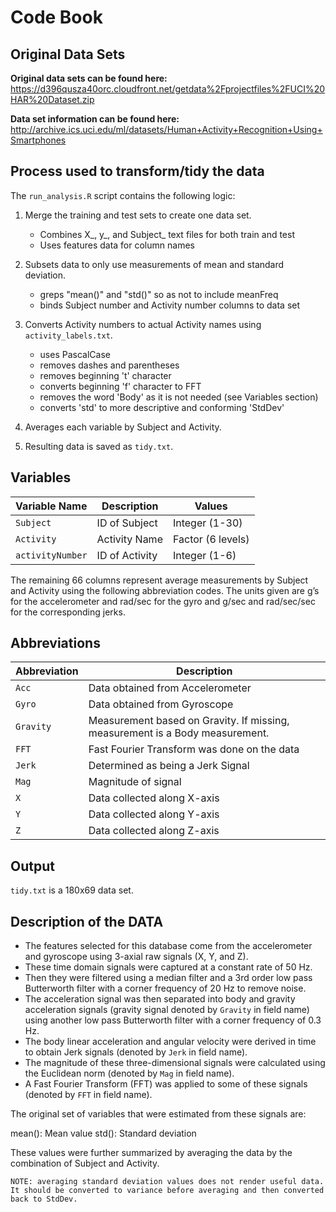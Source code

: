 # Code Book


## Original Data Sets
**Original data sets can be found here:**  https://d396qusza40orc.cloudfront.net/getdata%2Fprojectfiles%2FUCI%20HAR%20Dataset.zip


**Data set information can be found here:** http://archive.ics.uci.edu/ml/datasets/Human+Activity+Recognition+Using+Smartphones



## Process used to transform/tidy the data

The `run_analysis.R` script contains the following logic:


1. Merge the training and test sets to create one data set.

   * Combines X_, y_, and Subject_ text files for both train and test
   * Uses features data for column names

2. Subsets data to only use measurements of mean and standard
   deviation.

   * greps "mean()" and "std()" so as not to include meanFreq
   * binds Subject number and Activity number columns to data set

3. Converts Activity numbers to actual Activity names using `activity_labels.txt`.
   * uses PascalCase
   * removes dashes and parentheses
   * removes beginning 't' character
   * converts beginning 'f' character to FFT
   * removes the word 'Body' as it is not needed (see Variables section)
   * converts 'std' to more descriptive and conforming 'StdDev'


5. Averages each variable by Subject and Activity.

6. Resulting data is saved as `tidy.txt`.


## Variables

Variable Name       | Description             | Values
--------------------|-------------------------|-------
`Subject`           | ID of Subject           | Integer (1-30)
`Activity`          | Activity Name           | Factor (6 levels)
`activityNumber`    | ID of Activity          | Integer (1-6)

The remaining 66 columns represent average measurements by Subject and Activity using the following abbreviation codes.
The units given are g’s for the accelerometer and rad/sec for the gyro and g/sec and rad/sec/sec for the corresponding jerks.


## Abbreviations

Abbreviation        | Description
--------------------|------------
`Acc`               | Data obtained from Accelerometer
`Gyro`              | Data obtained from Gyroscope
`Gravity`           | Measurement based on Gravity. If missing, measurement is a Body measurement.
`FFT`               | Fast Fourier Transform was done on the data
`Jerk`              | Determined as being a Jerk Signal
`Mag`               | Magnitude of signal
`X`                 | Data collected along X-axis
`Y`                 | Data collected along Y-axis
`Z`                 | Data collected along Z-axis


## Output

`tidy.txt` is a 180x69 data set.


## Description of the DATA
  * The features selected for this database come from the accelerometer and gyroscope using 3-axial raw signals (X, Y, and Z). 
  * These time domain signals were captured at a constant rate of 50 Hz. 
  * Then they were filtered using a median filter and a 3rd order low pass Butterworth filter with a corner frequency of 20 Hz to remove noise. 
  * The acceleration signal was then separated into body and gravity acceleration signals (gravity signal denoted by `Gravity` in field name) using another low pass Butterworth filter with a corner frequency of 0.3 Hz. 
  * The body linear acceleration and angular velocity were derived in time to obtain Jerk signals (denoted by `Jerk` in field name). 
  * The magnitude of these three-dimensional signals were calculated using the Euclidean norm (denoted by `Mag` in field name). 
  * A Fast Fourier Transform (FFT) was applied to some of these signals (denoted by `FFT` in field name). 

The original set of variables that were estimated from these signals are: 

mean(): Mean value
std(): Standard deviation

These values were further summarized by averaging the data by the combination of Subject and Activity.

`NOTE: averaging standard deviation values does not render useful data. It should be converted to variance before averaging and then converted back to StdDev.`
